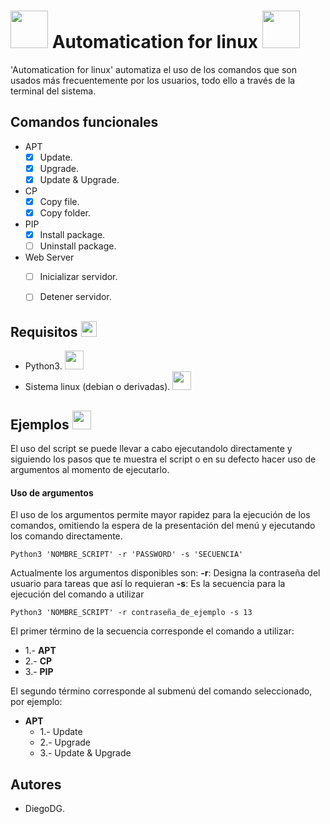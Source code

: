 # <img height="60" src="https://image.flaticon.com/icons/svg/311/311329.svg"> Automatication for linux <img height="60" src="https://image.flaticon.com/icons/svg/311/311329.svg">

'Automatication for linux' automatiza el uso de los comandos que son usados más frecuentemente por los usuarios, todo ello a través de la terminal del sistema.

## Comandos funcionales

* APT
    - [x] Update.
    - [x] Upgrade.
    - [x] Update & Upgrade.
* CP
    - [x] Copy file.
    - [x] Copy folder.
* PIP
    - [x] Install package.
    - [ ] Uninstall package.
* Web Server
    - [ ] Inicializar servidor.
    - [ ] Detener servidor.


## Requisitos <img height="25" src="https://github.githubassets.com/images/icons/emoji/unicode/1f4cb.png">
* Python3. <img height="30" src="https://image.flaticon.com/icons/svg/2/2181.svg">
* Sistema linux (debian o derivadas). <img height="30" src="https://image.flaticon.com/icons/svg/25/25719.svg">



## Ejemplos <img height="30" src="https://github.githubassets.com/images/icons/emoji/unicode/2699.png">

El uso del script se puede llevar a cabo ejecutandolo directamente y siguiendo los pasos que te muestra el script o en su defecto hacer uso de argumentos al momento de ejecutarlo.

#### Uso de argumentos

El uso de los argumentos permite mayor rapidez para la ejecución de los comandos, omitiendo la espera de la presentación del menú y ejecutando los comando directamente.

    Python3 'NOMBRE_SCRIPT' -r 'PASSWORD' -s 'SECUENCIA'

Actualmente los argumentos disponibles son:
**-r**: Designa la contraseña del usuario para tareas que así lo requieran
**-s**: Es la secuencia para la ejecución del comando a utilizar

    Python3 'NOMBRE_SCRIPT' -r contraseña_de_ejemplo -s 13

El primer término de la secuencia corresponde el comando a utilizar:

* 1.- **APT**
* 2.- **CP**
* 3.- **PIP**

El segundo término corresponde al submenú del comando seleccionado, por ejemplo:
* **APT**
    - 1.- Update
    - 2.- Upgrade
    - 3.- Update & Upgrade


## Autores

* DiegoDG.
